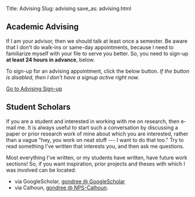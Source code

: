 Title: Advising
Slug: advising
save_as: advising.html

## Academic Advising
If I am your advisor, then we should talk at least once a semester. Be aware that I don't do walk-ins or same-day appointments, because I need to familiarize myself with your file to serve you better. So, you need to sign-up **at least 24 hours in advance**, below.

To sign-up for an advising appointment, click the below button. *If the button is disabled, then I don't have a signup active right now.*

<!--- disabled button --->
<p class="text-center"><a href="#" role="button" class="btn btn-lg btn-primary disabled">Go to Advising Sign-up</a></p>
<!--- enabled button
<p class="text-center"><a href="#" role="button" class="btn btn-lg btn-primary">Go to Advising Sign-up</a></p>
--->

## Student Scholars
If you are a student and interested in working with me on research, then e-mail me. It is always useful to start such a conversation by discussing a paper or prior research work of mine about which you are interested, rather than a vague "hey, you work on neat stuff --- I want to do that too." Try to read something I've written that interests you, and then ask me questions. 

Most everything I've written, or my students have written, have future work sections! So, if you want inspiration, prior projects and theses with which I was involved can be located:

 - via GoogleScholar, [gondree @ GoogleScholar](http://scholar.google.com/citations?user=Dyee0SUAAAAJ)
 - via Calhoun, [gondree @ NPS-Calhoun](http://calhoun.nps.edu/discover?query=gondree&rpp=10&filtertype=advisor&filter_relational_operator=contains&filter=Gondree). 